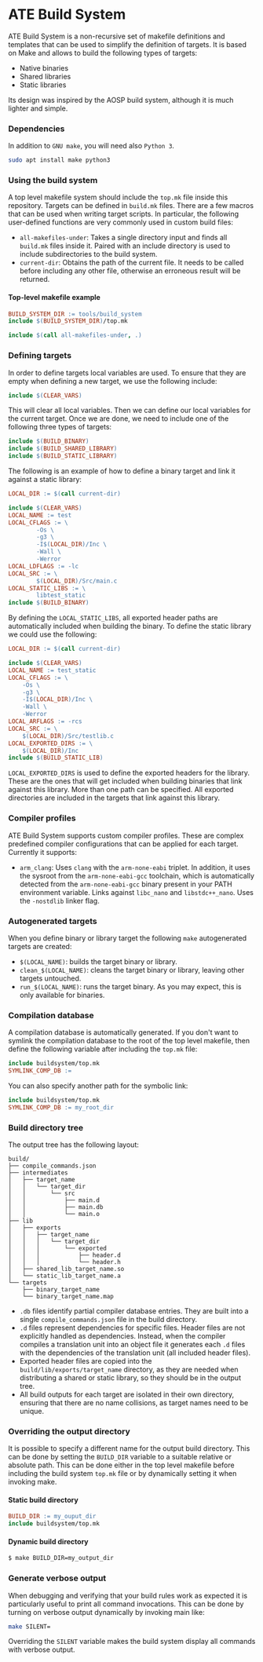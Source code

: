# ATE Build System

ATE Build System is a non-recursive set of makefile definitions and templates that can be used to simplify the definition of targets. It is based on Make and allows to build the following types of targets:
  * Native binaries
  * Shared libraries
  * Static libraries

Its design was inspired by the AOSP build system, although it is much lighter and simple.

### Dependencies

In addition to `GNU make`, you will need also `Python 3`.

```bash
sudo apt install make python3
```

### Using the build system

A top level makefile system should include the `top.mk` file inside this repository. Targets can be defined in `build.mk` files. There are a few macros that can be used when writing target scripts. In particular, the following user-defined functions are very commonly used in custom build files:

  * `all-makefiles-under`: Takes a single directory input and finds all `build.mk` files inside it. Paired with an include directory is used to include subdirectories to the build system.
  * `current-dir`: Obtains the path of the current file. It needs to be called before including any other file, otherwise an erroneous result will be returned.

#### Top-level makefile example

```Makefile
BUILD_SYSTEM_DIR := tools/build_system
include $(BUILD_SYSTEM_DIR)/top.mk

include $(call all-makefiles-under, .)
```

### Defining targets

In order to define targets local variables are used. To ensure that they are empty when defining a new target, we use the following include:

```Makefile
include $(CLEAR_VARS)
```

This will clear all local variables. Then we can define our local variables for the current target. Once we are done, we need to include one of the following three types of targets:

```Makefile
include $(BUILD_BINARY)
include $(BUILD_SHARED_LIBRARY)
include $(BUILD_STATIC_LIBRARY)
```

The following is an example of how to define a binary target and link it against a static library:

```Makefile
LOCAL_DIR := $(call current-dir)

include $(CLEAR_VARS)
LOCAL_NAME := test
LOCAL_CFLAGS := \
        -Os \
        -g3 \
        -I$(LOCAL_DIR)/Inc \
        -Wall \
        -Werror
LOCAL_LDFLAGS := -lc
LOCAL_SRC := \
        $(LOCAL_DIR)/Src/main.c
LOCAL_STATIC_LIBS := \
        libtest_static
include $(BUILD_BINARY)
```

By defining the `LOCAL_STATIC_LIBS`, all exported header paths are automatically included when building the binary. To define the static library we could use the following:

```Makefile
LOCAL_DIR := $(call current-dir)

include $(CLEAR_VARS)
LOCAL_NAME := test_static
LOCAL_CFLAGS := \
	-Os \
	-g3 \
	-I$(LOCAL_DIR)/Inc \
	-Wall \
	-Werror
LOCAL_ARFLAGS := -rcs
LOCAL_SRC := \
	$(LOCAL_DIR)/Src/testlib.c
LOCAL_EXPORTED_DIRS := \
	$(LOCAL_DIR)/Inc
include $(BUILD_STATIC_LIB)
```

`LOCAL_EXPORTED_DIRS` is used to define the exported headers for the library. These are the ones that will get included when building binaries that link against this library. More than one path can be specified. All exported directories are included in the targets that link against this library.

### Compiler profiles

ATE Build System supports custom compiler profiles. These are complex predefined compiler configurations that can be applied for each target. Currently it supports:

  * `arm_clang`: Uses `clang` with the `arm-none-eabi` triplet. In addition, it uses the sysroot from the `arm-none-eabi-gcc` toolchain, which is automatically detected from the `arm-none-eabi-gcc` binary present in your PATH environment variable. Links against `libc_nano` and `libstdc++_nano`. Uses the `-nostdlib` linker flag.

### Autogenerated targets

When you define binary or library target the following `make` autogenerated targets are created:
  * `$(LOCAL_NAME)`: builds the target binary or library.
  * `clean_$(LOCAL_NAME)`: cleans the target binary or library, leaving other targets untouched.
  * `run_$(LOCAL_NAME)`: runs the target binary. As you may expect, this is only available for binaries.

### Compilation database

A compilation database is automatically generated. If you don't want to symlink the compilation database to the root of the top level makefile, then define the following variable after including the `top.mk` file:

```Makefile
include buildsystem/top.mk
SYMLINK_COMP_DB :=
```

You can also specify another path for the symbolic link:

```Makefile
include buildsystem/top.mk
SYMLINK_COMP_DB := my_root_dir
```

### Build directory tree

The output tree has the following layout:

```
build/
├── compile_commands.json
├── intermediates
│   ├── target_name
│   │   └── target_dir
│   │       └── src
│   │           ├── main.d
│   │           ├── main.db
│   │           └── main.o
├── lib
│   ├── exports
│   │   ├── target_name
│   │   │   └── target_dir
│   │   │       └── exported
│   │   │           ├── header.d
│   │   │           └── header.h
│   ├── shared_lib_target_name.so
│   └── static_lib_target_name.a
└── targets
    ├── binary_target_name
    └── binary_target_name.map
```

  * `.db` files identify partial compiler database entries. They are built into a single `compile_commands.json` file in the build directory.
  * `.d` files represent dependencies for specific files. Header files are not explicitly handled as dependencies. Instead, when the compiler compiles a translation unit into an object file it generates each `.d` files with the dependencies of the translation unit (all included header files).
  * Exported header files are copied into the `build/lib/exports/target_name` directory, as they are needed when distributing a shared or static library, so they should be in the output tree.
  * All build outputs for each target are isolated in their own directory, ensuring that there are no name collisions, as target names need to be unique.

### Overriding the output directory

It is possible to specify a different name for the output build directory. This can be done by setting the `BUILD_DIR` variable to a suitable relative or absolute path. This can be done either in the top level makefile before including the build system `top.mk` file or by dynamically setting it when invoking make.

#### Static build directory
```Makefile
BUILD_DIR := my_ouput_dir
include buildsystem/top.mk
```

#### Dynamic build directory
```bash
$ make BUILD_DIR=my_output_dir
```

### Generate verbose output

When debugging and verifying that your build rules work as expected it is particularly useful to print all command invocations. This can be done by turning on verbose output dynamically by invoking main like:

```bash
make SILENT=
```

Overriding the `SILENT` variable makes the build system display all commands with verbose output.
